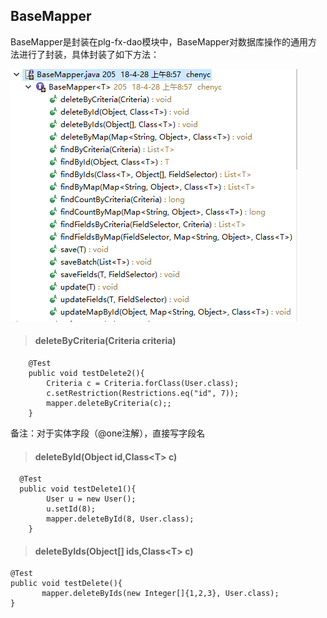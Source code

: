 ## BaseMapper

BaseMapper是封装在plg-fx-dao模块中，BaseMapper对数据库操作的通用方法进行了封装，具体封装了如下方法：

![](/assets/import3.png)

> #### deleteByCriteria\(Criteria criteria\)

```
    @Test
    public void testDelete2(){
        Criteria c = Criteria.forClass(User.class);
        c.setRestriction(Restrictions.eq("id", 7));
        mapper.deleteByCriteria(c);;
    }
```

备注：对于实体字段（@one注解），直接写字段名

> #### deleteById\(Object id,Class&lt;T&gt; c\)

```
  @Test
  public void testDelete1(){
        User u = new User();
        u.setId(8);
        mapper.deleteById(8, User.class);
    }
```

> #### deleteByIds\(Object\[\] ids,Class&lt;T&gt; c\)

```
@Test
public void testDelete(){
       mapper.deleteByIds(new Integer[]{1,2,3}, User.class);
}
```



